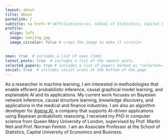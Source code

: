 ```yaml
---
layout: about
title: About
permalink: /
subtitle: <a href='#'>Affiliations</a>. School of Statistics, Capital University of Economics and Business. Beijing, China.
profile:
  align: left
  image: nanjing.jpg
  image_circular: false # crops the image to make it circular
 

news: true  # includes a list of news items
latest_posts: true  # includes a list of the newest posts
selected_papers: true # includes a list of papers marked as "selected={true}"
social: true  # includes social icons at the bottom of the page
---
```


As a researcher in machine learning, I am interested in methodologies that enable efficient probabilistic inference, causal graphical model learning, and explainable AI and its applications. My current work focuses on Bayesian network inference, causal structure learning, knowledge discovery, and applications in the medical and finance industries. I am also an algorithm developer for [Agena.AI](https://www.agena.ai/), a company that supports AI-driven applications using Bayesian probabilistic reasoning. I received my PhD in computer science from Queen Mary University of London, supervised by Prof. Martin Neil and Prof. Norman Fenton. I am an Associate Professor at the School of Statistics, Capital University of Economics and Business. 


